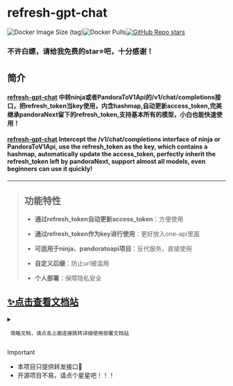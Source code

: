 # refresh-gpt-chat

![Docker Image Size (tag)](https://img.shields.io/docker/image-size/yangclivia/refresh-gpt-chat/latest)![Docker Pulls](https://img.shields.io/docker/pulls/yangclivia/refresh-gpt-chat)[![GitHub Repo stars](https://img.shields.io/github/stars/Yanyutin753/refresh-gpt-chat?style=social)](https://github.com/Yanyutin753/refresh-gpt-chat/stargazers)

### 不许白嫖，请给我免费的star⭐吧，十分感谢！

## 简介 
#### [refresh-gpt-chat](https://github.com/Yanyutin753/refresh-gpt-chat) 中转ninja或者PandoraToV1Api的/v1/chat/completions接口，把refresh_token当key使用，内含hashmap,自动更新access_token,完美继承pandoraNext留下的refresh_token,支持基本所有的模型，小白也能快速使用！
#### [refresh-gpt-chat](https://github.com/Yanyutin753/refresh-gpt-chat) Intercept the /v1/chat/completions interface of ninja or PandoraToV1Api, use the refresh_token as the key, which contains a hashmap, automatically update the access_token, perfectly inherit the refresh_token left by pandoraNext, support almost all models, even beginners can use it quickly!

-----

> ## 功能特性
> 
> * **通过refresh_token自动更新access_token**：方便使用
>   
> * **通过refresh_token作为key进行使用**：更好放入one-api里面
>   
> * **可适用于ninja、pandoratoapi项目**：反代服务，直接使用
>   
> * **自定义后缀**：防止url被滥用
>   
> * **个人部署**：保障隐私安全
> 

## [✨点击查看文档站](https://apifox.com/apidoc/shared-4b9a7517-3f80-47a1-84fc-fcf78827a04a)

<details>
<summary>

     简略文档，请点击上面连接跳转详细使用部署文档站
</summary>

### **环境变量**
- **启动端口号**：server.port=8081
- **URL自定义后缀(选填)**：server.servlet.context-path=/tokensTool
    * 记住前面必须加上/，例如/tokensTool,/tool等
- **refresh_token转access_token的地址**：getAccessTokenUrl=http(s)://ip+port或域名/auth/refresh_token
- **反代的v1/chat路径（可以为pandora/ninja/pandoratoapi）**：chatUrl=http(s)://ip+port或域名/v1/chat/completions
### **java部署详情**

```
# 先拿到管理员权限
sudo su -
# 提示你输入密码进行确认。输入密码并按照提示完成验证。
```

```
# 安装 OpenJDK 17：
sudo apt install openjdk-17-jdk
# 安装完成后，可以通过运行以下命令来验证 JDK 安装：
java -version
```

```
# 填写下面路径
cd （你的jar包的位置）
```

##### 运行程序
```
# 例如
nohup java -jar refresh-gpt-chat-0.0.1-SNAPSHOT.jar --server.port=8081 --server.servlet.context-path=/ --getAccessTokenUrl=http(s)://ip+port或域名/auth/refresh_token --chatUrl=http(s)://ip+port或域名/v1/chat/completions > myput.log 2>&1 &

# 等待一会 放行8081端口即可运行（自行调整）
```

### **docker部署详情**
```
# 先拉取镜像
docker pull yangclivia/refresh-gpt-chat:latest
```
#### **1.部署PandoraNext启动命令**
```
docker run -d \
  --restart=always \
  -u root \
  --name refresh-gpt-chat \
  --net=host \
  --pid=host \
  --privileged=true \
  -e JAVA_OPTS="-XX:+UseParallelGC -Xms128m -Xmx128m -XX:MaxMetaspaceSize=128m" \ # 设置JVM参数（可适当调节，用copilot可以适当调大点，具体可问gpt了解）
  yangclivia/refresh-gpt-chat:latest \
  --log=info
  --server.port=8081 \
  --server.servlet.context-path=/ 
  --getAccessTokenUrl=http(s)://ip+port或域名/auth/refresh_token
  --chatUrl=http(s)://ip+port或域名/v1/chat/completions

```
----------
### **Docker Compose部署详情**
#### **代码模板**
```
version: '3'
services:
  refresh-gpt-chat:
    image: yangclivia/refresh-gpt-chat:latest
    # Java 的环境变量 （可适当调节，用copilot可以适当调大点，具体可问gpt了解）
    environment:  
      - JAVA_OPTS=-XX:+UseParallelGC -Xms128m -Xmx128m -XX:MaxMetaspaceSize=128m  
    container_name: refresh-gpt-chat
    restart: always
    user: root
    network_mode: host
    pid: host
    privileged: true
    command:
      - --log=info
      - --server.port=8081
      - --server.servlet.context-path=/
      - --getAccessTokenUrl=http(s)://ip+port或域名/auth/refresh_token
      - --chatUrl=http(s)://ip+port或域名/v1/chat/completions
```

##### 启动refresh-gpt-chat
```
cd (你的docker-compose.yml位置)

docker-compose up -d
```

##### 更新refresh-gpt-chat项目代码
```
cd (你的docker-compose.yml位置)

docker-compose pull

docker-compose up -d
```
--------
</details>

> [!important]
>
> * 本项目只提供转发接口🥰
> * 开源项目不易，请点个星星吧！！！
